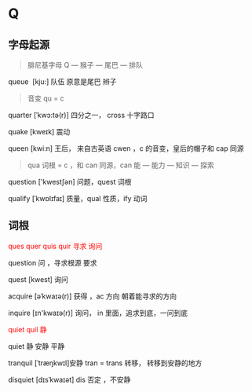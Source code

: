 # Q

## 字母起源

> 腓尼基字⺟ Q — 猴⼦ — 尾巴 — 排队

queue  [kju:] 队伍 原意是尾巴 辫⼦

> ⾳变 qu = c

quarter [ˈkwɔ:tə(r)] 四分之⼀， cross ⼗字路⼝

quake [kweɪk] 震动

queen [kwi:n] 王后， 来⾃古英语 cwen ，c 的⾳变，皇后的帽⼦和 cap 同源

> qua 词根 = c ，和 can 同源，can 能 — 能⼒ — 知识 — 探索

question ['kwestʃən] 问题，quest 词根

qualify [ˈkwɒlɪfaɪ] 质量，qual 性质，ify 动词

## 词根

<div style="color:red">
ques quer quis quir 寻求 询问
</div>

question 问 ，寻求根源 要求

quest [kwest] 询问

acquire [əˈkwaɪə(r)] 获得 ，ac ⽅向 朝着能寻求的⽅向

inquire [ɪn'kwaɪə(r)] 询问， in ⾥⾯，追求到底，⼀问到底

<div style="color:red">
quiet quil  静
</div>

quiet 静 安静 平静

tranquil [ˈtræŋkwɪl]安静 tran = trans 转移， 转移到安静的地⽅

disquiet [dɪsˈkwaɪət] dis 否定 ，不安静
